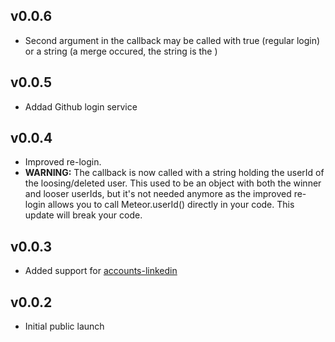 ## v0.0.6
* Second argument in the callback may be called with true (regular login) or a string (a merge occured, the string is the )

## v0.0.5
* Addad Github login service

## v0.0.4
* Improved re-login.
* **WARNING:** The callback is now called with a string holding the userId of the loosing/deleted user. This used to be an object with both the winner and looser userIds, but it's not needed anymore as the improved re-login allows you to call Meteor.userId() directly in your code. This update will break your code.

## v0.0.3
* Added support for [accounts-linkedin](https://atmospherejs.com/package/accounts-linkedin)

## v0.0.2
* Initial public launch
